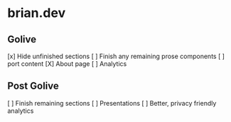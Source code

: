 # brian.dev

## Golive
[x] Hide unfinished sections
[ ] Finish any remaining prose components
[ ] port content
[X] About page
[ ] Analytics
## Post Golive
[ ] Finish remaining sections
[ ] Presentations
[ ] Better, privacy friendly analytics


